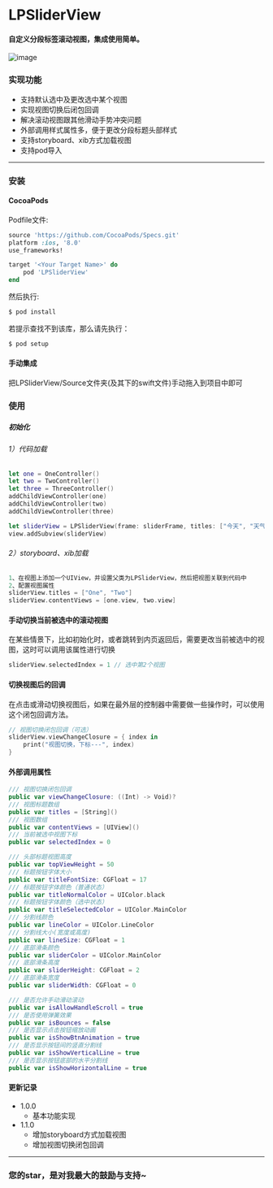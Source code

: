 # LPSliderView
#### 自定义分段标签滚动视图，集成使用简单。

![image](https://github.com/splsylp/SliderView/blob/master/SliderView.gif)

### 实现功能
* 支持默认选中及更改选中某个视图
* 实现视图切换后闭包回调
* 解决滚动视图跟其他滑动手势冲突问题
* 外部调用样式属性多，便于更改分段标题头部样式
* 支持storyboard、xib方式加载视图
* 支持pod导入

---

### 安装

#### CocoaPods
Podfile文件:

```ruby
source 'https://github.com/CocoaPods/Specs.git'
platform :ios, '8.0'
use_frameworks!

target '<Your Target Name>' do
    pod 'LPSliderView'
end
```

然后执行:

```bash
$ pod install
```
若提示查找不到该库，那么请先执行：
```bash
$ pod setup
```

#### 手动集成
把LPSliderView/Source文件夹(及其下的swift文件)手动拖入到项目中即可


### 使用
##### 初始化
###### 1）代码加载
```Swift
let one = OneController()
let two = TwoController()
let three = ThreeController()
addChildViewController(one)
addChildViewController(two)
addChildViewController(three)

let sliderView = LPSliderView(frame: sliderFrame, titles: ["今天", "天气", "不错"], contentViews: [one.view, two.view, three.view])
view.addSubview(sliderView)
```

###### 2）storyboard、xib加载
```Swift
1、在视图上添加一个UIView，并设置父类为LPSliderView，然后把视图关联到代码中
2、配置视图属性
sliderView.titles = ["One", "Two"]
sliderView.contentViews = [one.view, two.view]
```

#### 手动切换当前被选中的滚动视图
在某些情景下，比如初始化时，或者跳转到内页返回后，需要更改当前被选中的视图，这时可以调用该属性进行切换
```Swift
sliderView.selectedIndex = 1 // 选中第2个视图
```

#### 切换视图后的回调
在点击或滑动切换视图后，如果在最外层的控制器中需要做一些操作时，可以使用这个闭包回调方法。
```Swift
// 视图切换闭包回调（可选）
sliderView.viewChangeClosure = { index in
    print("视图切换，下标---", index)
}
```


#### 外部调用属性
```Swift
/// 视图切换闭包回调
public var viewChangeClosure: ((Int) -> Void)?
/// 视图标题数组
public var titles = [String]()
/// 视图数组
public var contentViews = [UIView]()
/// 当前被选中视图下标
public var selectedIndex = 0 

/// 头部标题视图高度
public var topViewHeight = 50
/// 标题按钮字体大小
public var titleFontSize: CGFloat = 17
/// 标题按钮字体颜色（普通状态）
public var titleNormalColor = UIColor.black
/// 标题按钮字体颜色（选中状态）
public var titleSelectedColor = UIColor.MainColor
/// 分割线颜色
public var lineColor = UIColor.LineColor
/// 分割线大小(宽度或高度)
public var lineSize: CGFloat = 1
/// 底部滑条颜色
public var sliderColor = UIColor.MainColor
/// 底部滑条高度
public var sliderHeight: CGFloat = 2
/// 底部滑条宽度
public var sliderWidth: CGFloat = 0

/// 是否允许手动滑动滚动
public var isAllowHandleScroll = true
/// 是否使用弹簧效果
public var isBounces = false
/// 是否显示点击按钮缩放动画
public var isShowBtnAnimation = true
/// 是否显示按钮间的竖直分割线
public var isShowVerticalLine = true
/// 是否显示按钮底部的水平分割线
public var isShowHorizontalLine = true
```

#### 更新记录
- 1.0.0 
  - 基本功能实现
- 1.1.0 
  - 增加storyboard方式加载视图
  - 增加视图切换闭包回调
---

### 您的star，是对我最大的鼓励与支持~
